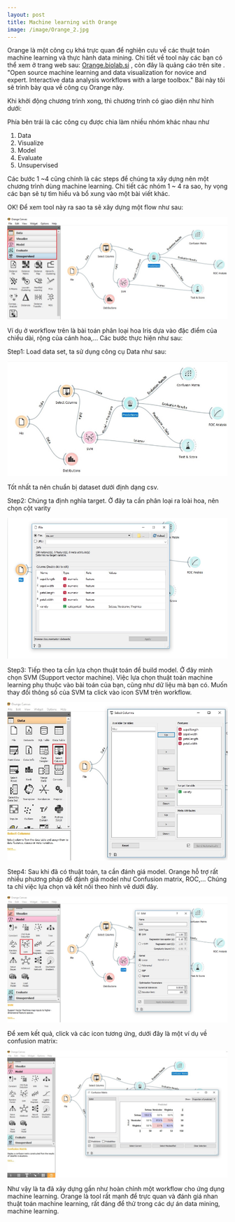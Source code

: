 ```yaml
---
layout: post
title: Machine learning with Orange
image: /image/Orange_2.jpg
---
```

Orange là một công cụ khá trực quan để nghiên cưu về các thuật toán machine learning và thực hành data mining. Chi tiết về tool này các bạn có thể
xem ở trang web sau: [Orange.biolab.si](https://orange.biolab.si) , còn đây là quảng cáo trên site .
"Open source machine learning and data visualization for novice and expert. Interactive data analysis workflows with a large toolbox."
Bài này tôi sẽ trình bày qua về công cụ Orange này.

Khi khởi động chương trình xong, thì chương trình có giao diện như hình dưới:

Phía bên trái là các công cụ được chia làm nhiều nhóm khác nhau như

1. Data
2. Visualize
3. Model
4. Evaluate
5. Unsupervised

Các bước 1 ~4 cũng chính là các steps để chúng ta xây dựng nên một chương trình dùng machine learning.
Chi tiết các nhóm 1 ~ 4 ra sao, hy vọng các bạn sẽ tự tìm hiểu và bổ xung vào một bài viết khác.

OK! Để xem tool này ra sao ta sẽ xây dựng một flow như sau:

![Orange_1](/img/Orange_1.jpg "Orange_1")

Ví dụ ở workflow trên là bài toán phân loại hoa Iris dựa vào đặc điểm của chiều dài, rộng của cánh hoa,...
Các bước thực hiện như sau:

Step1: Load data set, ta sử dụng công cụ Data như sau:

![Orange_2](/img/Orange_2.jpg "Orange_2")

Tốt nhất ta nên chuẩn bị dataset dưới định dạng csv.

Step2: Chúng ta định nghĩa target. Ở đây ta cần phân loại ra loài hoa, nên chọn cột varity

![Orange_3](/img/Orange_3.jpg "Orange_3")

Step3: Tiếp theo ta cần lựa chọn thuật toán để build model. Ở đây mình chọn SVM (Support vector machine). Việc lựa chọn
thuật toán machine learning phụ thuộc vào bài toán của bạn, cũng như dữ liệu mà bạn có. Muốn thay đổi thông số của SVM
ta click vào icon SVM trên workflow.

![Orange_4](/img/Orange_4.jpg "Orange_4")

Step4: Sau khi đã có thuật toán, ta cần đánh giá model. Orange hỗ trợ rất nhiều phương pháp để đánh giá model như
Confusion matrix, ROC,... Chúng ta chỉ việc lựa chọn và kết nối theo hình vẽ dưới đây.

![Orange_5](/img/Orange_5.jpg "Orange_5")

Để xem kết quả, click và các icon tương ứng, dưới đây là một ví dụ về confusion matrix:

![Orange_6](/img/Orange_6.jpg "Orange_6")

Như vậy là ta đã xây dựng gần như hoàn chỉnh một workflow cho ứng dụng machine learning.
Orange là tool rất mạnh để trực quan và đánh giá nhan thuật toán machine learning, rất đáng để thử trong các dự án data mining, machine learning.

